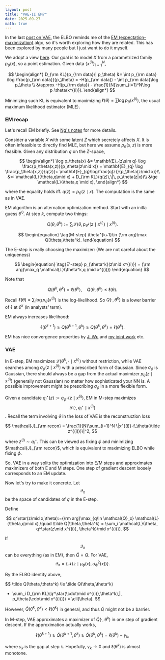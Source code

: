 ```yaml
---
layout: post
title: "VAE-II EM?"
date: 2025-09-27
math: true
---
```


In the last [post on VAE](https://ziluma.github.io/2025/09/25/VAE1.html), the ELBO reminds me of the [EM (expectation-maximization)](https://en.wikipedia.org/wiki/Expectation%E2%80%93maximization_algorithm) algo, so it's worth exploring how they are related. This has been explored by many people but I just want to do it myself.


<!-- We use Jensen a lot, which says for any convex $\phi$,
$$
    \phi(\mathbf{E}X)\le \mathbf{E}[\phi(X)].
$$
If $\phi$ is strictly convex, the equality holds iff. $X=\mathbf{E}X$ a.s.
The proof is essentially the base case: $ \phi(\frac{a+b}{2})\le \frac{1}{2}(\phi(a)+\phi(b)). $ -->


We adopt a view [here](https://deepgenerativemodels.github.io/notes/vae/).
Our goal is to model $X$ from a parametrized family $p_\theta(x),$ so a point estimation. Given data 
$\lbrace x^{(i)} \rbrace_{i=1}^N,$

$$
\begin{align*}
D_{\rm KL}(p_{\rm data}\| p_\theta)
&= \int p_{\rm data} \log \frac{p_{\rm data}}{p_\theta}
= -H(p_{\rm data}) - \int p_{\rm data}\log p_\theta \\
&\approx  -H(p_{\rm data}) - \frac{1}{N}\sum_{i=1}^N\log p_\theta(x^{(i)}).
\end{align*}
$$

Minimizing such KL is equivalent to maximizing $\ell(\theta)=\sum \log p_\theta(x^{(i)})$, the usual maximum likelihood estimator (MLE).

### EM recap

Let's recall EM briefly. See [Ng's notes](https://cs229.stanford.edu/notes2020spring/cs229-notes8.pdf) for more details.

Consider a variable $X$ with some latent $Z$ which secretely affects $X$. It is often infeasible to directly find MLE, but here we assume $p_\theta(x,z)$ is more feasible. Given any distribution $q$ on the $Z$-space,

$$
\begin{align*}
\log p_\theta(x) 
&= \mathbf{E}_{z\sim q} \log \frac{p_\theta(x,z)}{p_\theta(z\mid x)}
= \mathbf{E}_{q} \log \frac{p_\theta(x,z)}{q(z)}+
\mathbf{E}_{q}\log\frac{q(z)}{p_\theta(z\mid x)}\\ 
&=: \mathcal{L}(\theta,q\mid x) + D_{\rm KL}(q(z)\,\|\, p_\theta(z|x))\\ 
&\ge \mathcal{L}(\theta,q \mid x),
\end{align*}
$$

where the equality holds iff. $q(z)=p_\theta(z\mid x).$ 
The computation is the same as in VAE.

EM algorithm is an alternation optimization method. Start with an initla guess $\theta^0$.
At step $k$, 
compute two things: 

$$
\begin{equation}
\tag{E-step}
    Q(\theta,\theta^k) := \sum_{i} \mathcal{L}(\theta,p_{\theta^k}(z\mid x^{(i)})\mid x^{(i)}).
\end{equation}
$$

$$
\begin{equation}
\tag{M-step}
    \theta^{k+1}\in {\rm arg}\max Q(\theta,\theta^k).
\end{equation}
$$

The E-step is really choosing the maximizer: (We are not careful about the uniqueness)

$$
\begin{equation}
\tag{E'-step}
    p_{\theta^k}(z\mid x^{(i)})
    = {\rm arg}\max_q \mathcal{L}(\theta^k,q \mid x^{(i)})
\end{equation}
$$

Note that

$$
Q(\theta^k,\theta^k)=\ell(\theta^k),\quad 
Q(\theta,\theta^k)\le \ell(\theta).
$$ 

Recall $\ell(\theta)=\sum_i \log p_\theta(x^{(i)})$ is the log-likelihood.
So $Q(\cdot,\theta^k)$ is a lower barrier of $\ell$ at $\theta^k$ (in analysts' term). 

EM always increases likelihood:

$$
    \ell(\theta^{k+1})\ge Q(\theta^{k+1},\theta^{k})
    \ge Q(\theta^k,\theta^k) = \ell(\theta^k). 
$$

EM has nice convergence properties by [J. Wu](https://projecteuclid.org/journals/annals-of-statistics/volume-11/issue-1/On-the-Convergence-Properties-of-the-EM-Algorithm/10.1214/aos/1176346060.full) and [my joint work](https://www.sciencedirect.com/science/article/abs/pii/S0020025518304535) etc.

### VAE

In E-step, EM maximizes $\mathcal{L}(\theta^k,\cdot\mid x^{(i)})$ without restriction, while VAE searches among $q_\phi(z\mid x^{(i)})$ with a prescribed form of Gaussian. Since $q_\phi$ is Gaussian, there should always be a gap from the actual maximizer $p_\theta(z\mid x^{(i)})$ (generally not Gaussian) no matter how sophisticated your NN is. 
A possible improvement might be prescribing $q_\phi$ in a more flexible form.

Given a candidate $q_i^\star(z):=q_{\phi^\star}(z\mid x^{(i)})$, EM in M-step maximizes $$\mathcal{L}(\cdot,q^\star_i\mid x^{(i)})$$.
Recall the term involving $\theta$ in the loss of VAE  is the reconstruction loss

$$
\mathcal{J}_{\rm recon} = 
\frac{1}{N}\sum_{i=1}^N \|x^{(i)}-f_\theta(\tilde z^{(i)})\|^2,
$$

where $\tilde z^{(i)}\sim q^\star_i.$
This can be viewed as fixing $\phi$ and minimizing $\mathcal{J}_{\rm recon}$, which is equivalent to maximizing ELBO while fixing $\phi$.


So, VAE in a way splits the optimization into E/M steps and approximates maximizers of both E and M steps. One step of gradient descent loosely corresponds to an EM update.

Now let's try to make it concrete. 
Let $$\mathcal{Q}_{x}$$ be the space of candidates of $q$ in the E-step.


Define 

$$
q^\star(z\mid x,\theta):={\rm arg}\max_{q\in \mathcal{Q}_x} \mathcal{L}(\theta,q\mid x),\quad 
\tilde Q(\theta,\theta^k) = \sum_i \mathcal{L}(\theta, q^\star(z\mid x^{(i)}, \theta^k)\mid x^{(i)}).
$$

If 
$$\mathcal{Q}_x$$ 
can be everything (as in EM), then $\tilde Q=Q$.
For VAE, 
$$\mathcal{Q}_x=\{\mathcal{N}(z\mid \mu_\phi(x),\sigma^2_\phi(x))\}.$$

By the ELBO identity above,

$$
\tilde Q(\theta,\theta^k) \le \tilde Q(\theta,\theta^k) 
+ \sum_i D_{\rm KL}(q^\star(\cdot\mid x^{(i)},\theta^k)\,\|\, p_\theta(\cdot\mid x^{(i)}))
= \ell(\theta).
$$

However, $\tilde Q(\theta^k,\theta^k) < \ell(\theta^k)$ in general, and thus $\tilde Q$ might not be a barrier. 

In M-step, VAE approximates a maximizer of $\tilde Q(\cdot,\theta^k)$ in one step of gradient descent. If the approximation actually works, 

$$
\ell(\theta^{k+1})\ge \tilde Q(\theta^{k+1},\theta^k)
\ge \tilde Q(\theta^k,\theta^k) = \ell(\theta^k)-\gamma_k,
$$

where $\gamma_k$ is the gap at step k. Hopefully, $\gamma_k\to 0$ and $\ell(\theta^k)$ is almost monotone.